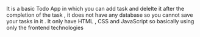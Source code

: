 It is a basic Todo App in which you can add task and delelte it after the completion of the task , it does not have any database so you cannot save your tasks in it . It only have HTML , CSS and JavaScript so basically using only the frontend technologies 
